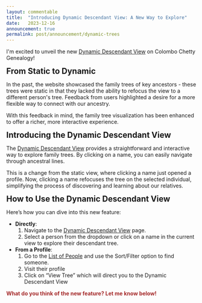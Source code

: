 ```yaml
---
layout: commentable
title:  "Introducing Dynamic Descendant View: A New Way to Explore"
date:   2023-12-16
announcement: true  
permalink: post/announcement/dynamic-trees
---
```


<style>
  
  h2 {
    margin-bottom: 0px;
    margin-top: 0px;
  }

  h3 {
    margin-bottom: 0px;
    margin-top: 10px;
  }

  ul {
    margin-top: 10px;
  }

</style>


<link rel="stylesheet" href="{{ site.baseurl }}/assets/css/pagination.css" type="text/css">
<link rel="stylesheet" href="{{ site.baseurl }}/assets/css/links.css" type="text/css">

<p>
I'm excited to unveil the new <a href="{{ site.baseurl }}/dynamic" class="link">Dynamic Descendant View</a> on Colombo Chetty Genealogy! 

</p>

<h2>From Static to Dynamic</h2>
<p>
  In the past, the website showcased the family trees of key ancestors - these trees were static in that they lacked the ability to refocus the view to a different person's tree. Feedback from users highlighted a desire for a more flexible way to connect with our ancestry. 
</p>
<p>

  With this feedback in mind, the family tree visualization has been enhanced to offer a richer, more interactive experience.
</p>


<h2>Introducing the Dynamic Descendant View</h2>
<p>
The <a href="{{ site.baseurl }}/dynamic" class="link">Dynamic Descendant View</a> provides a straightforward and interactive way to explore family trees. By clicking on a name, you can easily navigate through ancestral lines. 
</p>
<p>
This is a change from the static view, where clicking a name just opened a profile. Now, clicking a name refocuses the tree on the selected individual, simplifying the process of discovering and learning about our relatives.
</p>

<h2>How to Use the Dynamic Descendant View</h2>
<p>
    Here’s how you can dive into this new feature:
    <ul>
        <li><strong>Directly</strong>: 
            <ol>
                <li>Navigate to the <a href="{{ site.baseurl }}/dynamic" class="link">Dynamic Descendant View</a>  page.</li>
                <li>Select a person from the dropdown or click on a name in the current view to explore their descendant tree.</li>
            </ol>
        </li>
        <li><strong>From a Profile</strong>: 
            <ol>
                <li>Go to the <a href="{{ site.baseurl }}/people" class="link">List of People</a> and use the Sort/Filter option to find someone.</li>
                <li>Visit their profile </li>
                <li> Click on “View Tree” which will direct you to the Dynamic Descendant View</li>
            </ol>
        </li>
    </ul>
</p>

<p style="color:brown;"> <b> What do you think of the new feature? Let me know below!</b> </p>
